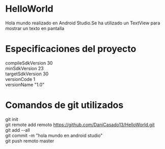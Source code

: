 # HelloWorld
Hola mundo realizado en Android Studio.Se ha utilizado un TextView para mostrar un texto en pantalla

# Especificaciones del proyecto
compileSdkVersion 30 </br>
minSdkVersion 23 </br>
targetSdkVersion 30 </br>
versionCode 1 </br>
versionName "1.0" </br>

# Comandos de git utilizados
git init </br>
git remote add remoto https://github.com/DaniCasado13/HelloWorld.git </br>
git add --all </br>
git commit -m "hola mundo en android studio" </br>
git push remoto master </br>
